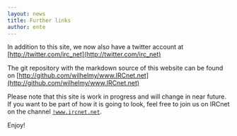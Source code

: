 ```yaml
---
layout: news
title: Further links
author: ente
---
```

In addition to this site, we now also have a twitter account at
[http://twitter.com/irc_net](http://twitter.com/irc_net)

The git repository with the markdown source of this website can be found on
[http://github.com/wilhelmy/www.IRCnet.net](http://github.com/wilhelmy/www.IRCnet.net)

Please note that this site is work in progress and will change in near future.
If you want to be part of how it is going to look, feel free to join us on
IRCnet on the channel [`!www.ircnet.net`](irc://open.ircnet.net/!www.ircnet.net).

Enjoy!
